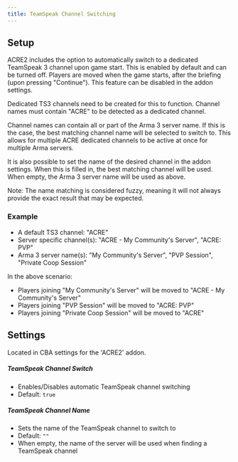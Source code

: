 ```yaml
---
title: TeamSpeak Channel Switching
---
```


## Setup

ACRE2 includes the option to automatically switch to a dedicated TeamSpeak 3 channel upon game start. This is enabled by default and can be turned off. Players are moved when the game starts, after the briefing (upon pressing "Continue"). This feature can be disabled in the addon settings.

Dedicated TS3 channels need to be created for this to function. Channel names must contain "ACRE" to be detected as a dedicated channel. 

Channel names can contain all or part of the Arma 3 server name. If this is the case, the best matching channel name will be selected to switch to. This allows for multiple ACRE dedicated channels to be active at once for multiple Arma servers.

It is also possible to set the name of the desired channel in the addon settings. When this is filled in, the best matching channel will be used. When empty, the Arma 3 server name will be used as above.

Note: The name matching is considered fuzzy, meaning it will not always provide the exact result that may be expected.

### Example

 - A default TS3 channel: "ACRE"
 - Server specific channel(s): "ACRE - My Community's Server", "ACRE: PVP"
 - Arma 3 server name(s): "My Community's Server", "PVP Session", "Private Coop Session"

In the above scenario:
 - Players joining "My Community's Server" will be moved to "ACRE - My Community's Server"
 - Players joining "PVP Session" will be moved to "ACRE: PVP"
 - Players joining "Private Coop Session" will be moved to "ACRE"

## Settings

Located in CBA settings for the 'ACRE2' addon.

##### TeamSpeak Channel Switch

- Enables/Disables automatic TeamSpeak channel switching
- Default: `true`

##### TeamSpeak Channel Name

- Sets the name of the TeamSpeak channel to switch to
- Default: `""`
- When empty, the name of the server will be used when finding a TeamSpeak channel

